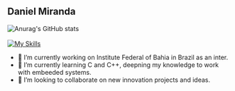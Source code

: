 ## Daniel Miranda
<article>
  
 ![Anurag's GitHub stats](https://github-readme-stats.vercel.app/api?username=daniellmi&show_icons=true&theme=radical)<br> <br>
[![My Skills](https://skillicons.dev/icons?i=java,c,cpp,arduino,html,css,js,ts,nodejs,express,react,linux,redhat,postgres,mongodb)](https://skillicons.dev)
</article>

- 🔭 I’m currently working on Institute Federal of Bahia in Brazil as an inter.
- 🌱 I’m currently learning C and C++, deepning my knowledge to work with embeeded systems.
- 👯 I’m looking to collaborate on new innovation projects and ideas.
